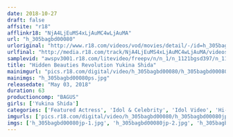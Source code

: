 ```yaml
---
date: 2018-10-27
draft: false
affsite: "r18"
afflinkr18: "NjA4LjEuMS4xLjAuMC4wLjAuMA"
url: "h_305bagbd00080"
urloriginal: "http://www.r18.com/videos/vod/movies/detail/-/id=h_305bagbd00080"
urlfinal: "http://media.r18.com/track/NjA4LjEuMS4xLjAuMC4wLjAuMA/videos/vod/movies/detail/-/id=h_305bagbd00080"
samplevid: "awspv3001.r18.com/litevideo/freepv/n/n_1/n_1121bgsd397/n_1121bgsd397_dmb_w.mp4"
title: "Hidden Beauties Revolution Yukina Shida"
mainimgurl: "pics.r18.com/digital/video/h_305bagbd00080/h_305bagbd00080ps.jpg"
mainimgs: "h_305bagbd00080ps.jpg"
releasedate: "May 03, 2018"
duration: 63
productioncomp: "BAGUS"
girls: ['Yukina Shida']
categories: ['Featured Actress', 'Idol & Celebrity', 'Idol Video', 'Hi-Def']
imgurls: ['pics.r18.com/digital/video/h_305bagbd00080/h_305bagbd00080jp-1.jpg', 'pics.r18.com/digital/video/h_305bagbd00080/h_305bagbd00080jp-2.jpg', 'pics.r18.com/digital/video/h_305bagbd00080/h_305bagbd00080jp-3.jpg', 'pics.r18.com/digital/video/h_305bagbd00080/h_305bagbd00080jp-4.jpg', 'pics.r18.com/digital/video/h_305bagbd00080/h_305bagbd00080jp-5.jpg', 'pics.r18.com/digital/video/h_305bagbd00080/h_305bagbd00080jp-6.jpg', 'pics.r18.com/digital/video/h_305bagbd00080/h_305bagbd00080jp-7.jpg', 'pics.r18.com/digital/video/h_305bagbd00080/h_305bagbd00080jp-8.jpg', 'pics.r18.com/digital/video/h_305bagbd00080/h_305bagbd00080jp-9.jpg', 'pics.r18.com/digital/video/h_305bagbd00080/h_305bagbd00080jp-10.jpg', 'pics.r18.com/digital/video/h_305bagbd00080/h_305bagbd00080jp-11.jpg', 'pics.r18.com/digital/video/h_305bagbd00080/h_305bagbd00080jp-12.jpg', 'pics.r18.com/digital/video/h_305bagbd00080/h_305bagbd00080jp-13.jpg', 'pics.r18.com/digital/video/h_305bagbd00080/h_305bagbd00080jp-14.jpg', 'pics.r18.com/digital/video/h_305bagbd00080/h_305bagbd00080jp-15.jpg', 'pics.r18.com/digital/video/h_305bagbd00080/h_305bagbd00080jp-16.jpg', 'pics.r18.com/digital/video/h_305bagbd00080/h_305bagbd00080jp-17.jpg', 'pics.r18.com/digital/video/h_305bagbd00080/h_305bagbd00080jp-18.jpg', 'pics.r18.com/digital/video/h_305bagbd00080/h_305bagbd00080jp-19.jpg', 'pics.r18.com/digital/video/h_305bagbd00080/h_305bagbd00080jp-20.jpg']
imgs: ['h_305bagbd00080jp-1.jpg', 'h_305bagbd00080jp-2.jpg', 'h_305bagbd00080jp-3.jpg', 'h_305bagbd00080jp-4.jpg', 'h_305bagbd00080jp-5.jpg', 'h_305bagbd00080jp-6.jpg', 'h_305bagbd00080jp-7.jpg', 'h_305bagbd00080jp-8.jpg', 'h_305bagbd00080jp-9.jpg', 'h_305bagbd00080jp-10.jpg', 'h_305bagbd00080jp-11.jpg', 'h_305bagbd00080jp-12.jpg', 'h_305bagbd00080jp-13.jpg', 'h_305bagbd00080jp-14.jpg', 'h_305bagbd00080jp-15.jpg', 'h_305bagbd00080jp-16.jpg', 'h_305bagbd00080jp-17.jpg', 'h_305bagbd00080jp-18.jpg', 'h_305bagbd00080jp-19.jpg', 'h_305bagbd00080jp-20.jpg']
---
```

